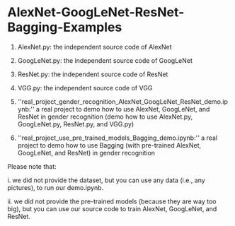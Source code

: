 # AlexNet-GoogLeNet-ResNet-Bagging-Examples

1. AlexNet.py: the independent source code of AlexNet 
2. GoogLeNet.py: the independent source code of GoogLeNet 
3. ResNet.py: the independent source code of ResNet 
4. VGG.py:  the independent source code of VGG 

5. ''real_project_gender_recognition_AlexNet_GoogLeNet_ResNet_demo.ipynb:''
a real project to demo how to use AlexNet, GoogLeNet, and ResNet in gender recognition 
(demo how to use AlexNet.py, GoogLeNet.py, ResNet.py, and VGG.py)

6. ''real_project_use_pre_trained_models_Bagging_demo.ipynb:''
a real project to demo how to use Bagging (with pre-trained AlexNet, GoogLeNet, and ResNet) in gender recognition 

Please note that:

i. we did not provide the dataset, but you can use any data (i.e., any pictures), to run our demo.ipynb. 

ii. we did not provide the pre-trained models (because they are way too big), but you can use our source code to train AlexNet, GoogLeNet, and ResNet. 
